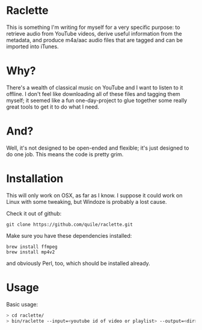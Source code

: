 # Raclette

This is something I'm writing for myself for a very specific purpose: to
retrieve audio from YouTube videos, derive useful information from the
metadata, and produce m4a/aac audio files that are tagged and can be
imported into iTunes.

# Why?

There's a wealth of classical music on YouTube and I want to listen to it
offline.  I don't feel like downloading all of these files and tagging them
myself; it seemed like a fun one-day-project to glue together some really
great tools to get it to do what I need.

# And?

Well, it's not designed to be open-ended and flexible; it's just
designed to do one job.  This means the code is pretty grim.

# Installation

This will only work on OSX, as far as I know.  I suppose it could work
on Linux with some tweaking, but Windoze is probably a lost cause.

Check it out of github:

    git clone https://github.com/quile/raclette.git

Make sure you have these dependencies installed:

    brew install ffmpeg
    brew install mp4v2

and obviously Perl, too, which should be installed already.

# Usage

Basic usage:

```bash
> cd raclette/
> bin/raclette --input=<youtube id of video or playlist> --output=<dir> [--skip-download=X] [--override key=value]
```    
